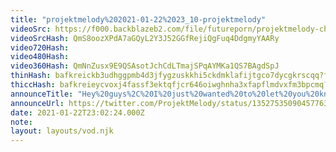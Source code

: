 ```yaml
---
title: "projektmelody%202021-01-22%2023_10-projektmelody"
videoSrc: https://f000.backblazeb2.com/file/futureporn/projektmelody-chaturbate-2021-01-22.mp4
videoSrcHash: QmS8oozXPdA7aGQyL2Y3J52GGfRejiQgFuq4DdgmyYAARy
video720Hash: 
video480Hash: 
video360Hash: QmNnZusx9E9QSAsotJchCdLTmajSPqAYMKa1QS7BAgdSpJ
thinHash: bafkreickb3udhggpmb4d3jfygzuskkhi5ckdmklafijtgco7dycgkrscqq?filename=20210122T230224Z_thin.jpg
thiccHash: bafkreieycvoxj4fassf3ektqfjcr646oiwghnha3xfapflmdvxfm3bpcmq?filename=20210122T230224Z_thicc.jpg
announceTitle: "Hey%20guys%2C%20I%20just%20wanted%20to%20let%20you%20know%20that%20I%20can%27t%20think%20of%20anything%20clever%2C%20but%20I%20do%20love%20you%20and%20I%20am%20online"
announceUrl: https://twitter.com/ProjektMelody/status/1352753509045776384
date: 2021-01-22T23:02:24.000Z
note: 
layout: layouts/vod.njk
---
```

